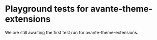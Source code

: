 # Playground tests for avante-theme-extensions
We are still awaiting the first test run for avante-theme-extensions.
